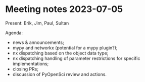 # Meeting notes 2023-07-05

Present: Erik, Jim, Paul, Sultan

Agenda:

- news & announcements;
- mypy and networkx (potential for a mypy plugin?);
- nx dispatching based on the object data type;
- nx dispatching handling of parameter restrictions for specific implementations;
- closing PRs;
- discussion of PyOpenSci review and actions.
